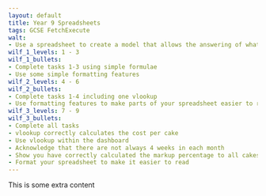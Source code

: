 ```yaml
---
layout: default
title: Year 9 Spreadsheets
tags: GCSE FetchExecute
walt:
- Use a spreadsheet to create a model that allows the answering of what-if questions
wilf_1_levels: 1 - 3
wilf_1_bullets:
- Complete tasks 1-3 using simple formulae
- Use some simple formatting features
wilf_2_levels: 4 - 6
wilf_2_bullets:
- Complete tasks 1-4 including one vlookup
- Use formatting features to make parts of your spreadsheet easier to read
wilf_3_levels: 7 - 9
wilf_3_bullets:
- Complete all tasks
- vlookup correctly calculates the cost per cake
- Use vlookup within the dashboard
- Acknowledge that there are not always 4 weeks in each month
- Show you have correctly calculated the markup percentage to all cakes
- Format your spreadsheet to make it easier to read
---
```


This is some extra content

